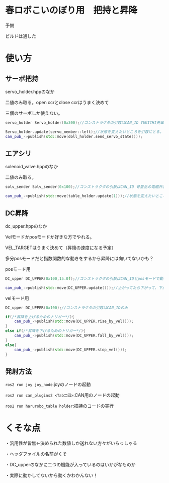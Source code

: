 # 春ロボこいのぼり用　把持と昇降

予備

ビルドは通した

# 使い方

## サーボ把持

servo_holder.hppのなか

二値のみ取る。open ccrとclose ccrはうまく決めて

三個のサーボしか使えない。

```c++
servo_holder Servo_holder(0x300);//コンストラクタの引数はCAN_ID YUKICHI先輩のサーボ基板使うなら0x300

Servo_holder.update(servo_member::left);//状態を変えたいところを引数にとる。引数にとれるのはservo_member::left、servo_member::center、servo_member::rightのみ。openならclose、closeならopenになる。
can_pub_->publish(std::move(doll_holder.send_servo_state()));
```

## エアシリ

solenoid_valve.hppのなか

二値のみ取る。

```c++
solv_sender Solv_sender(0x100);//コンストラクタの引数はCAN_ID 骨董品の電磁弁基板使うなら0x100

can_pub_->publish(std::move(table_holder.update(1)));//状態を変えたいところを引数にとる。0から7まで。onならoff,offならonになる

```

## DC昇降

dc_upper.hppのなか

Velモードかposモードか好きな方でやれる。

VEL_TARGETはうまく決めて（昇降の速度になる予定）

多分posモードだと指数関数的な動きをするから昇降には向いてないかも？

posモード用
```c++
DC_upper DC_UPPER(0x100,15.0f);//コンストラクタの引数はCAN_IDとposモードで動かしたい距離。20以上だとシラスが電圧オーバーするかも

can_pub_->publish(std::move(DC_UPPER.update()));//上がってたら下がって、下がってたら上がる
```

velモード用
```c++
DC_upper DC_UPPER(0x100);//コンストラクタの引数はCAN_IDのみ

if(/*昇降を上げるためのトリガー*/){
    can_pub_->publish(std::move(DC_UPPER.rise_by_vel()));
}
else if(/*昇降を下げるためのトリガー*/){
    can_pub_->publish(std::move(DC_UPPER.fall_by_vel()));
}
else{
    can_pub_->publish(std::move(DC_UPPER.stop_vel()));
}
```

## 発射方法
`ros2 run joy joy_node`:joyのノードの起動

`ros2 run can_plugins2 <Tab二回>`:CAN用のノードの起動

`ros2 run harurobo_table holder`:把持のコードの実行

# くそな点
・汎用性が皆無<-決められた数値しか送れない方々がいらっしゃる

・ヘッダファイルの名前がくそ

・DC_upperのなかに二つの機能が入っているのはいかがなものか

・実際に動かしてないから動くかわかんない！
